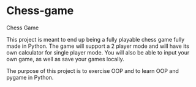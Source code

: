 ﻿# Chess-game

Chess Game

This project is meant to end up being a fully playable chess game fully made in Python. The game will support a 2 player mode and will have its own calculator for single player mode. You will also be able to input your own game, as well as save your games locally.

The purpose of this project is to exercise OOP and to learn OOP and pygame in Python.
